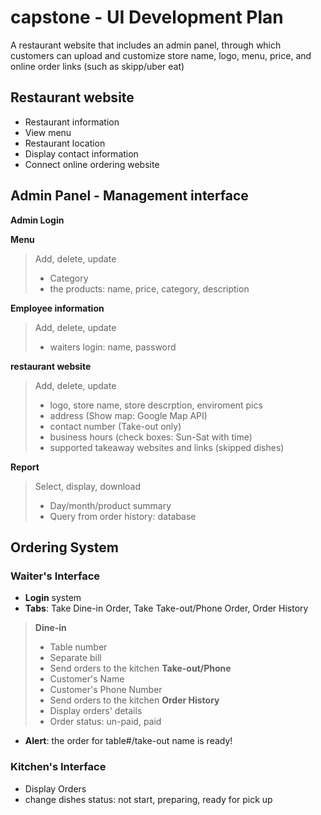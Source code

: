 # capstone - UI Development Plan
 A restaurant website that includes an admin panel, through which customers can upload and customize store name, logo, menu, price, and online order links (such as skipp/uber eat)

## Restaurant website 
- Restaurant information 
- View menu 
- Restaurant location 
- Display contact information 
- Connect online ordering website 

## Admin Panel - Management interface 
**Admin Login**

**Menu** 
> Add, delete, update 
> - Category 
> - the products: name, price, category, description 

**Employee information** 
> Add, delete, update 
> - waiters login: name, password

**restaurant website** 
> Add, delete, update 
> - logo, store name, store descrption, enviroment pics
> - address (Show map: Google Map API)
> - contact number (Take-out only)
> - business hours (check boxes: Sun-Sat with time)
> - supported takeaway websites and links (skipped dishes)
 

**Report** 
> Select, display, download
> - Day/month/product summary  
> - Query from order history: database

## Ordering System
### Waiter's Interface
- **Login** system 
- **Tabs**: Take Dine-in Order, Take Take-out/Phone Order, Order History
 > **Dine-in**
 > - Table number
 > - Separate bill
 > - Send orders to the kitchen 
 > **Take-out/Phone**
 > - Customer's Name
 > - Customer's Phone Number
 > - Send orders to the kitchen 
 > **Order History**
 > - Display orders' details 
 > - Order status: un-paid, paid
- **Alert**: the order for table#/take-out name is ready!

### Kitchen's Interface
- Display Orders
- change dishes status: not start, preparing, ready for pick up
